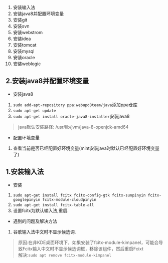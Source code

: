 1. 安装输入法
2. 安装java8并配置环境变量
3. 安装git
4. 安装svn
5. 安装webstrom
6. 安装idea
7. 安装tomcat
8. 安装mysql
9. 安装oracle
10. 安装weblogic

## 2.安装java8并配置环境变量
* 安装java8
1. `sudo add-apt-repository ppa:webupd8team/java`添加ppa仓库
2. `sudo apt-get update`
3. `sudo apt-get install oracle-java8-installer`安装java8
>  java默认安装路径: /usr/lib/jvm/java-8-openjdk-amd64
* 配置环境变量
1. 查看当前是否已经配置好环境变量(mint安装java时默认已经配置好环境变量了) 

## 1.安装输入法
* 安装
1. `sudo apt-get install fcitx fcitx-config-gtk fcitx-sunpinyin fcitx-googlepinyin fcitx-module-cloudpinyin`
2. `sudo apt-get install fcitx-table-all`
3. 设置fcitx为默认输入法,重启.
* 遇到的问题及解决方法
1. 谷歌输入法中文时不显示候选词.
>原因:在非KDE桌面环境下，如果安装了fcitx-module-kimpanel，可能会导致Fcitx输入中文时不显示候选词框，移除该组件，然后重启Fcixt  <br>
解决:`sudo apt remove fcitx-module-kimpanel`


